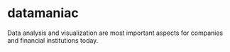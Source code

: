 # datamaniac
Data analysis and visualization are most important aspects for companies and financial institutions today. 
